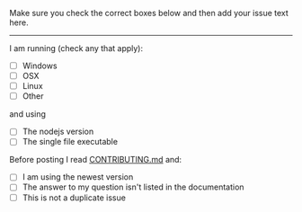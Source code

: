 Make sure you check the correct boxes below and then add your issue text here.


---

I am running (check any that apply):

- [ ] Windows
- [ ] OSX
- [ ] Linux
- [ ] Other

and using

- [ ] The nodejs version
- [ ] The single file executable

Before posting I read [CONTRIBUTING.md](./CONTRIBUTING.md) and:

- [ ] I am using the newest version
- [ ] The answer to my question isn't listed in the documentation
- [ ] This is not a duplicate issue
